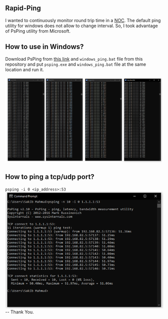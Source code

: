 ## Rapid-Ping
I wanted to continuously monitor round trip time in a [NOC](https://en.wikipedia.org/wiki/Network_operations_center). The default ping utility for windows does not allow to change interval. So, I took advantage of PsPing utility from Microsoft.
## How to use in Windows?
Download PsPing from [this link](https://docs.microsoft.com/en-us/sysinternals/downloads/psping) and `windows_ping.bat` file from this repository and put `psping.exe` and `windows_ping.bat` file at the same location and run it.<br><br>
![plot](./screenshot.png)
## How to ping a tcp/udp port?
`psping -i 0 <ip_address>:53`
![plot](./screenshot_port.png)
-- Thank You. 
